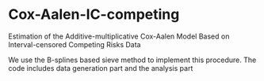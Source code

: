 # Cox-Aalen-IC-competing
Estimation of the Additive-multiplicative Cox-Aalen Model Based on Interval-censored Competing Risks Data

We use the B-splines based sieve method to implement this procedure.
The code includes data generation part and the analysis part
